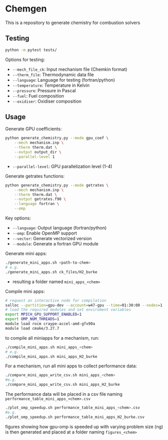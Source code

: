 # Chemgen
This is a repository to generate chemistry for combustion solvers

## Testing
```bash
python -m pytest tests/
```

Options for testing:
- `--mech_file_ck`: Input mechanism file (Chemkin format)
- `--therm_file`: Thermodynamic data file 
- `--language`: Language for testing (fortran/python)
- `--temperature`: Temperature in Kelvin
- `--pressure`: Pressure in Pascal
- `--fuel`: Fuel composition
- `--oxidiser`: Oxidiser composition

## Usage

Generate GPU coefficients:
```bash
python generate_chemistry.py --mode gpu_coef \
    --mech mechanism.inp \
    --therm therm.dat \
    --output output_dir \
    --parallel-level 1
```
- `--parallel-level`: GPU parallelization level (1-4)

Generate getrates functions:
```bash 
python generate_chemistry.py --mode getrates \
    --mech mechanism.inp \
    --therm therm.dat \
    --output getrates.f90 \
    --language fortran \
    --omp
```

Key options:
- `--language`: Output language (fortran/python)
- `--omp`: Enable OpenMP support
- `--vector`: Generate vectorized version
- `--module`: Generate a fortran GPU module

Generate mini apps:
```bash
./generate_mini_apps.sh <path-to-chem>
# e.g.
./generate_mini_apps.sh ck_files/H2_burke
```
- resulting a folder named `mini_apps_<chem>`

Compile mini apps:
```bash
# request an interactive node for compilation
salloc --partition=gpu-dev --account=w47-gpu --time=01:30:00 --nodes=1 --gpus-per-node=8 --exclusive
# load the required modules and set enviroment variables
export MPICH_GPU_SUPPORT_ENABLED=1
export OMP_NUM_THREADS=1
module load rocm craype-accel-amd-gfx90a
module load cmake/3.27.7
```
to compile all miniapps for a mechanism, run:
```bash
./compile_mini_apps.sh mini_apps_<chem>
# e.g.
./compile_mini_apps.sh mini_apps_H2_burke  
```


For a mechanism, run all mini apps to collect performance data:
```bash
./compare_mini_apps_write_csv.sh mini_apps_<chem>
#e.g.
./compare_mini_apps_write_csv.sh mini_apps_H2_burke
```


The performance data will be placed in a csv file naming `performance_table_mini_apps_<chem>.csv`
```bash
./plot_omp_speedup.sh performance_table_mini_apps_<chem>.csv
#e.g.
./plot_omp_speedup.sh performance_table_mini_apps_H2_burke.csv
```
figures showing how gpu-omp is speeded up with varying problem size (ng) is then generated
and placed at a folder naming `figures_<chem>`
